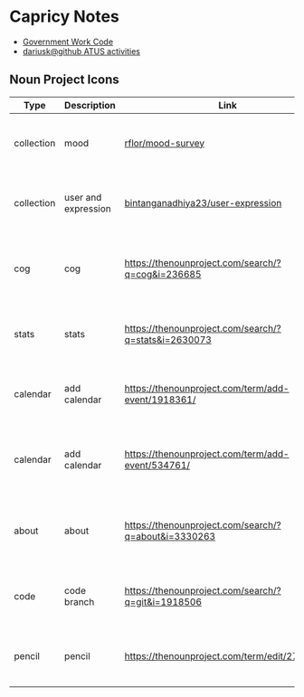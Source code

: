 Capricy Notes
===


* [Government Work Code](https://download.bls.gov/pub/time.series/tu/tu.actcode)
* [dariusk@github ATUS activities](https://github.com/dariusk/corpora/blob/master/data/humans/atus_activities.json)


Noun Project Icons
---

| Type | Description | Link | License | Attribution | Style |
|------|-------------|------|---------|-------------|-------|
| collection | mood | [rflor/mood-survey](https://thenounproject.com/rflor/collection/mood-survey/) | CC-BY | by Rflor, from the Noun Project | thick, solid, negative-space, heavy |
| collection | user and expression | [bintanganadhiya23/user-expression](https://thenounproject.com/bintanganandhiya23/collection/user-expressions/) | CC-BY | by Bintang Anandhiya, from the Noun Project | line, medium |
| cog | cog | https://thenounproject.com/search/?q=cog&i=236685 | CC-BY | cog by Darrin Higgins from the Noun Project | ... |
| stats | stats | https://thenounproject.com/search/?q=stats&i=2630073 | CC-BY | stats by IconSrc from the Noun Project | ... |
| calendar | add calendar | https://thenounproject.com/term/add-event/1918361/ | CC-BY | add event by Sophia Bai from the Noun Project | ... |
| calendar | add calendar | https://thenounproject.com/term/add-event/534761/ | CC-BY | add event by Shmidt Sergey from the Noun Project | ... |
| about | about | https://thenounproject.com/search/?q=about&i=3330263 | CC-BY | about by Jae Deasigner from the Noun Project | ... |
| code | code branch | https://thenounproject.com/search/?q=git&i=1918506 | CC-BY | Git Branch by icon 54 from the Noun Project | ... |
| pencil | pencil | https://thenounproject.com/term/edit/2753905/ | CC-BY | edit by Bismillah from the Noun Project | ... |
